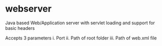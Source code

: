 # webserver
Java based Web/Application server with servlet loading and support for basic headers

Accepts 3 parameters
i. Port
ii. Path of root folder
iii. Path of web.xml file
